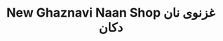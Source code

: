 ---
title: "New Ghaznavi Naan Shop غزنوی نان دکان"
url: /karachi/new-ghaznavi-naan-shop-gznwy-nn-dkhn/
shop: shop
---